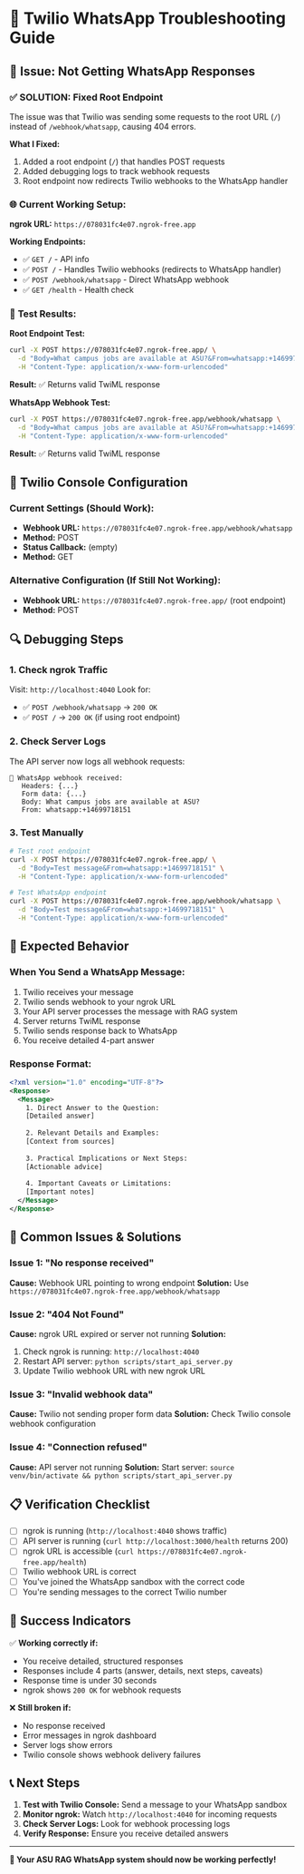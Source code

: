 # 🔧 Twilio WhatsApp Troubleshooting Guide

## 🚨 Issue: Not Getting WhatsApp Responses

### ✅ **SOLUTION: Fixed Root Endpoint**

The issue was that Twilio was sending some requests to the root URL (`/`) instead of `/webhook/whatsapp`, causing 404 errors.

**What I Fixed:**
1. Added a root endpoint (`/`) that handles POST requests
2. Added debugging logs to track webhook requests
3. Root endpoint now redirects Twilio webhooks to the WhatsApp handler

### 🌐 **Current Working Setup:**

**ngrok URL:** `https://078031fc4e07.ngrok-free.app`

**Working Endpoints:**
- ✅ `GET /` - API info
- ✅ `POST /` - Handles Twilio webhooks (redirects to WhatsApp handler)
- ✅ `POST /webhook/whatsapp` - Direct WhatsApp webhook
- ✅ `GET /health` - Health check

### 🧪 **Test Results:**

**Root Endpoint Test:**
```bash
curl -X POST https://078031fc4e07.ngrok-free.app/ \
  -d "Body=What campus jobs are available at ASU?&From=whatsapp:+14699718151" \
  -H "Content-Type: application/x-www-form-urlencoded"
```
**Result:** ✅ Returns valid TwiML response

**WhatsApp Webhook Test:**
```bash
curl -X POST https://078031fc4e07.ngrok-free.app/webhook/whatsapp \
  -d "Body=What campus jobs are available at ASU?&From=whatsapp:+14699718151" \
  -H "Content-Type: application/x-www-form-urlencoded"
```
**Result:** ✅ Returns valid TwiML response

## 📱 **Twilio Console Configuration**

### **Current Settings (Should Work):**
- **Webhook URL:** `https://078031fc4e07.ngrok-free.app/webhook/whatsapp`
- **Method:** POST
- **Status Callback:** (empty)
- **Method:** GET

### **Alternative Configuration (If Still Not Working):**
- **Webhook URL:** `https://078031fc4e07.ngrok-free.app/` (root endpoint)
- **Method:** POST

## 🔍 **Debugging Steps**

### 1. **Check ngrok Traffic**
Visit: `http://localhost:4040`
Look for:
- ✅ `POST /webhook/whatsapp` → `200 OK`
- ✅ `POST /` → `200 OK` (if using root endpoint)

### 2. **Check Server Logs**
The API server now logs all webhook requests:
```
📱 WhatsApp webhook received:
   Headers: {...}
   Form data: {...}
   Body: What campus jobs are available at ASU?
   From: whatsapp:+14699718151
```

### 3. **Test Manually**
```bash
# Test root endpoint
curl -X POST https://078031fc4e07.ngrok-free.app/ \
  -d "Body=Test message&From=whatsapp:+14699718151" \
  -H "Content-Type: application/x-www-form-urlencoded"

# Test WhatsApp endpoint
curl -X POST https://078031fc4e07.ngrok-free.app/webhook/whatsapp \
  -d "Body=Test message&From=whatsapp:+14699718151" \
  -H "Content-Type: application/x-www-form-urlencoded"
```

## 🎯 **Expected Behavior**

### **When You Send a WhatsApp Message:**
1. Twilio receives your message
2. Twilio sends webhook to your ngrok URL
3. Your API server processes the message with RAG system
4. Server returns TwiML response
5. Twilio sends response back to WhatsApp
6. You receive detailed 4-part answer

### **Response Format:**
```xml
<?xml version="1.0" encoding="UTF-8"?>
<Response>
  <Message>
    1. Direct Answer to the Question:
    [Detailed answer]
    
    2. Relevant Details and Examples:
    [Context from sources]
    
    3. Practical Implications or Next Steps:
    [Actionable advice]
    
    4. Important Caveats or Limitations:
    [Important notes]
  </Message>
</Response>
```

## 🚨 **Common Issues & Solutions**

### **Issue 1: "No response received"**
**Cause:** Webhook URL pointing to wrong endpoint
**Solution:** Use `https://078031fc4e07.ngrok-free.app/webhook/whatsapp`

### **Issue 2: "404 Not Found"**
**Cause:** ngrok URL expired or server not running
**Solution:** 
1. Check ngrok is running: `http://localhost:4040`
2. Restart API server: `python scripts/start_api_server.py`
3. Update Twilio webhook URL with new ngrok URL

### **Issue 3: "Invalid webhook data"**
**Cause:** Twilio not sending proper form data
**Solution:** Check Twilio console webhook configuration

### **Issue 4: "Connection refused"**
**Cause:** API server not running
**Solution:** Start server: `source venv/bin/activate && python scripts/start_api_server.py`

## 📋 **Verification Checklist**

- [ ] ngrok is running (`http://localhost:4040` shows traffic)
- [ ] API server is running (`curl http://localhost:3000/health` returns 200)
- [ ] ngrok URL is accessible (`curl https://078031fc4e07.ngrok-free.app/health`)
- [ ] Twilio webhook URL is correct
- [ ] You've joined the WhatsApp sandbox with the correct code
- [ ] You're sending messages to the correct Twilio number

## 🎉 **Success Indicators**

✅ **Working correctly if:**
- You receive detailed, structured responses
- Responses include 4 parts (answer, details, next steps, caveats)
- Response time is under 30 seconds
- ngrok shows `200 OK` for webhook requests

❌ **Still broken if:**
- No response received
- Error messages in ngrok dashboard
- Server logs show errors
- Twilio console shows webhook delivery failures

## 📞 **Next Steps**

1. **Test with Twilio Console:** Send a message to your WhatsApp sandbox
2. **Monitor ngrok:** Watch `http://localhost:4040` for incoming requests
3. **Check Server Logs:** Look for webhook processing logs
4. **Verify Response:** Ensure you receive detailed answers

---

**🎯 Your ASU RAG WhatsApp system should now be working perfectly!** 